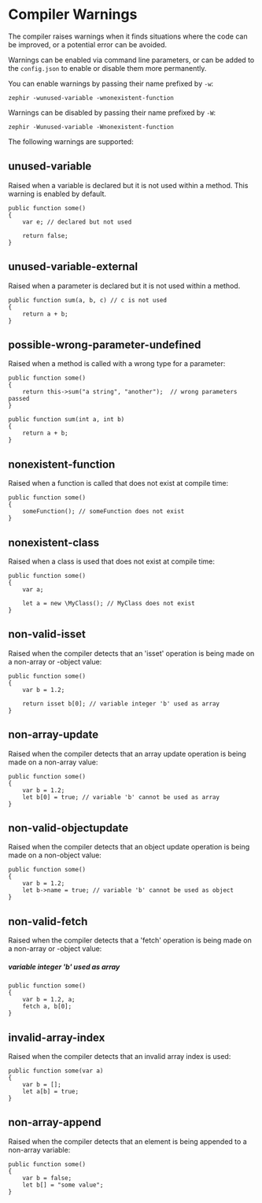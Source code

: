 # Compiler Warnings
The compiler raises warnings when it finds situations where the code can be improved, or a potential error can be avoided.

Warnings can be enabled via command line parameters, or can be added to the `config.json` to enable or disable them more permanently.

You can enable warnings by passing their name prefixed by `-w`:

    zephir -wunused-variable -wnonexistent-function

Warnings can be disabled by passing their name prefixed by `-W`:

    zephir -Wunused-variable -Wnonexistent-function

The following warnings are supported:

<a name='unused-variable'></a>
## unused-variable
Raised when a variable is declared but it is not used within a method. This warning is enabled by default.

    public function some()
    {
        var e; // declared but not used
    
        return false;
    }

<a name='unused-variable-external'></a>
## unused-variable-external
Raised when a parameter is declared but it is not used within a method.

    public function sum(a, b, c) // c is not used
    {
        return a + b;
    }

<a name='possible-wrong-parameter-undefined'></a>
## possible-wrong-parameter-undefined
Raised when a method is called with a wrong type for a parameter:

    public function some()
    {
        return this->sum("a string", "another");  // wrong parameters passed
    }
    
    public function sum(int a, int b)
    {
        return a + b;
    }

<a name='nonexistent-function'></a>
## nonexistent-function
Raised when a function is called that does not exist at compile time:

    public function some()
    {
        someFunction(); // someFunction does not exist
    }

<a name='nonexistent-class'></a>
## nonexistent-class
Raised when a class is used that does not exist at compile time:

    public function some()
    {
        var a;
    
        let a = new \MyClass(); // MyClass does not exist
    }

<a name='non-valid-isset'></a>
## non-valid-isset
Raised when the compiler detects that an 'isset' operation is being made on a non-array or -object value:

    public function some()
    {
        var b = 1.2;
        
        return isset b[0]; // variable integer 'b' used as array
    }

<a name='non-array-update'></a>
## non-array-update
Raised when the compiler detects that an array update operation is being made on a non-array value:

    public function some()
    {
        var b = 1.2;
        let b[0] = true; // variable 'b' cannot be used as array
    }

<a name='non-valid-objectupdate'></a>
## non-valid-objectupdate
Raised when the compiler detects that an object update operation is being made on a non-object value:

    public function some()
    {
        var b = 1.2;
        let b->name = true; // variable 'b' cannot be used as object
    }

<a name='non-valid-fetch'></a>
## non-valid-fetch
Raised when the compiler detects that a 'fetch' operation is being made on a non-array or -object value:

##### variable integer 'b' used as array
    public function some()
    {
        var b = 1.2, a;
        fetch a, b[0];
    }

<a name='invalid-array-index'></a>
## invalid-array-index
Raised when the compiler detects that an invalid array index is used:

    public function some(var a)
    {
        var b = [];
        let a[b] = true;
    }

<a name='non-array-append'></a>
## non-array-append
Raised when the compiler detects that an element is being appended to a non-array variable:

    public function some()
    {
        var b = false;
        let b[] = "some value";
    }
